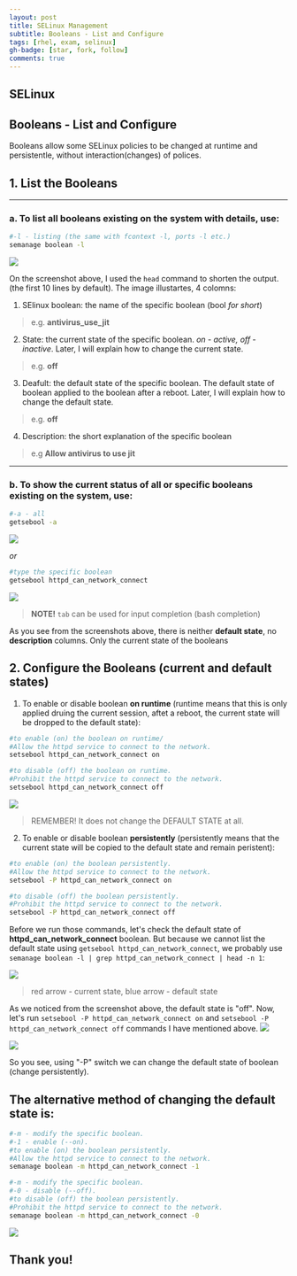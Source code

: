 ```yaml
---
layout: post
title: SELinux Management
subtitle: Booleans - List and Configure
tags: [rhel, exam, selinux]
gh-badge: [star, fork, follow]
comments: true
---
```


## SELinux

## Booleans - **List and Configure**

Booleans allow some SELinux policies to be changed at runtime and persistentle, without interaction(changes) of polices.

## 1. List the Booleans

---

### a. To **list all** booleans existing on the system **with details**, use:
``` bash
#-l - listing (the same with fcontext -l, ports -l etc.) 
semanage boolean -l
```
![](https://i.imgur.com/lQbff6d.png)

On the screenshot above, I used the `head` command to shorten the output. (the first 10 lines by default). The image illustartes, 4 colomns:

1. SElinux boolean: the name of the specific boolean (bool *for short*)
> e.g. **antivirus_use_jit**
2. State: the current state of the specific boolean. *on - active, off - inactive*. Later, I will explain how to change the current state. 
> e.g. **off**
3. Deafult: the default state of the specific boolean. The default state of boolean applied to the boolean after a reboot. Later, I will explain how to change the default state. 
> e.g. **off**
4. Description: the short explanation of the specific boolean 
> e.g **Allow antivirus to use jit**

---

### b. To **show the current status** of all or specific booleans existing on the system, use:

``` bash
#-a - all
getsebool -a
```
![](https://i.imgur.com/sCv7ZdC.png)


*or*

``` bash
#type the specific boolean
getsebool httpd_can_network_connect
```
![](https://i.imgur.com/R1gzMFw.png)

> **NOTE!** `tab` can be used for input completion (bash completion)

As you see from the screenshots above, there is neither **default state**, no **description** columns. Only the current state of the booleans


## 2. Configure the Booleans (current and default states)



1. To enable or disable boolean **on runtime** (runtime means that this is only applied druing the current session, aftet a reboot, the current state will be dropped to the default state):

``` bash
#to enable (on) the boolean on runtime/
#Allow the httpd service to connect to the network.
setsebool httpd_can_network_connect on
```
``` bash
#to disable (off) the boolean on runtime.
#Prohibit the httpd service to connect to the network.
setsebool httpd_can_network_connect off
```
![](https://i.imgur.com/s6Ri9HM.png)
> REMEMBER! It does not change the DEFAULT STATE at all.

2. To enable or disable boolean **persistently** (persistently means that the current state will be copied to the default state and remain peristent):

``` bash
#to enable (on) the boolean persistently.
#Allow the httpd service to connect to the network.
setsebool -P httpd_can_network_connect on
```
``` bash
#to disable (off) the boolean persistently.
#Prohibit the httpd service to connect to the network.
setsebool -P httpd_can_network_connect off
```
Before we run those commands, let's check the default state of **httpd_can_network_connect** boolean. But because we cannot list the default state using `getsebool httpd_can_network_connect`, we probably use `semanage boolean -l | grep httpd_can_network_connect | head -n 1`:

![](https://i.imgur.com/h3nJMCK.png)
> red arrow - current state, blue arrow - default state

As we noticed from the screenshot above, the default state is "off".
Now, let's run `setsebool -P httpd_can_network_connect on` and `setsebool -P httpd_can_network_connect off` commands I have mentioned above.
![](https://i.imgur.com/6UgfCvy.png)

![](https://i.imgur.com/qMcoREe.png)

So you see, using "-P" switch we can change the default state of boolean (change persistently).

## The alternative method of changing the default state is:

``` bash
#-m - modify the specific boolean.
#-1 - enable (--on).
#to enable (on) the boolean persistently.
#Allow the httpd service to connect to the network.
semanage boolean -m httpd_can_network_connect -1

```

``` bash
#-m - modify the specific boolean.
#-0 - disable (--off).
#to disable (off) the boolean persistently.
#Prohibit the httpd service to connect to the network.
semanage boolean -m httpd_can_network_connect -0
```
![](https://i.imgur.com/Y1q6TJc.png)

## Thank you!



